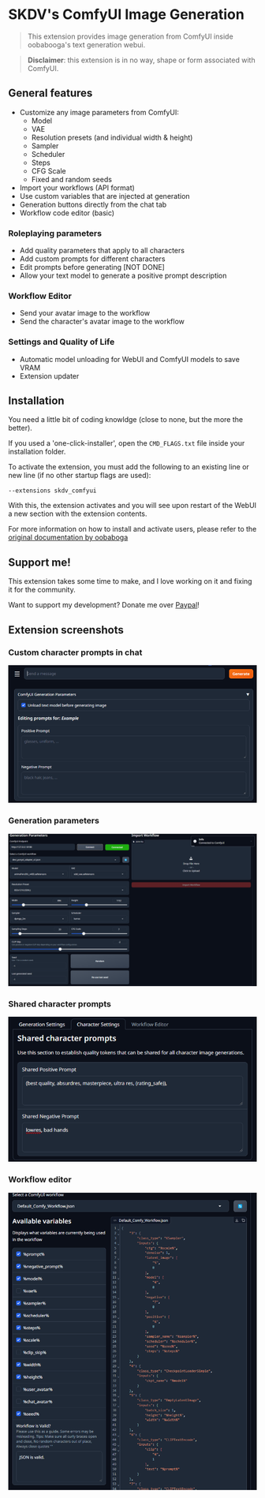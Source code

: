 # SKDV's ComfyUI Image Generation

>This extension provides image generation from ComfyUI inside oobabooga's text generation webui.

>**Disclaimer**: this extension is in no way, shape or form associated with ComfyUI.

## General features
- Customize any image parameters from ComfyUI:
	- Model
	- VAE
	- Resolution presets (and individual width & height)
	- Sampler
	- Scheduler
	- Steps
	- CFG Scale
	- Fixed and random seeds
- Import your workflows (API format)
- Use custom variables that are injected at generation
- Generation buttons directly from the chat tab
- Workflow code editor (basic)

### Roleplaying parameters
- Add quality parameters that apply to all characters
- Add custom prompts for different characters
- Edit prompts before generating [NOT DONE]
- Allow your text model to generate a positive prompt description


### Workflow Editor
- Send your avatar image to the workflow
- Send the character's avatar image to the workflow


### Settings and Quality of Life
- Automatic model unloading for WebUI and ComfyUI models to save VRAM
- Extension updater


## Installation
You need a little bit of coding knowldge (close to none, but the more the better).

If you used a 'one-click-installer', open the `CMD_FLAGS.txt` file inside your installation folder.

To activate the extension, you must add the following to an existing line or new line (if no other startup flags are used):
```
--extensions skdv_comfyui
```

With this, the extension activates and you will see upon restart of the WebUI a new section with the extension contents.

For more information on how to install and activate users, please refer to the [original documentation by oobaboga](https://github.com/oobabooga/text-generation-webui/blob/main/docs/Extensions.md)

## Support me!
This extension takes some time to make, and I love working on it and fixing it for the community.

Want to support my development? Donate me over [Paypal](https://paypal.me/skinnydevi)!

## Extension screenshots

### Custom character prompts in chat
![Custom character prompts in chat](docs/character-parameters.png)

### Generation parameters
![Generation parameters](docs/generation-parameters.png)

### Shared character prompts
![Shared character prompts](docs/shared-character-prompts.png)

### Workflow editor
![Workflow editor](docs/workflow-editor.png)